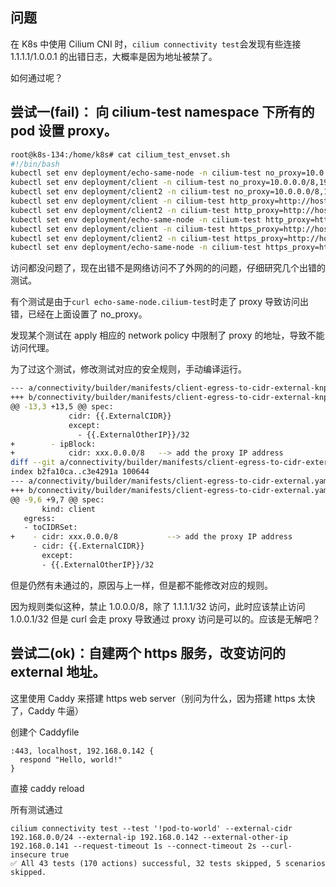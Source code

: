 ## 问题

在 K8s 中使用 Cilium CNI 时，`cilium connectivity test`会发现有些连接 1.1.1.1/1.0.0.1 的出错日志，大概率是因为地址被禁了。

如何通过呢？

## 尝试一(fail)： 向 cilium-test namespace 下所有的 pod 设置 proxy。

```sh
root@k8s-134:/home/k8s# cat cilium_test_envset.sh
#!/bin/bash
kubectl set env deployment/echo-same-node -n cilium-test no_proxy=10.0.0.0/8,192.168.0.0/24,127.0.0.1,echo-same-node.cilium-test
kubectl set env deployment/client -n cilium-test no_proxy=10.0.0.0/8,192.168.0.0/24,127.0.0.1,echo-same-node.cilium-test
kubectl set env deployment/client2 -n cilium-test no_proxy=10.0.0.0/8,192.168.0.0/24,127.0.0.1,echo-same-node.cilium-test
kubectl set env deployment/client -n cilium-test http_proxy=http://host:ip/
kubectl set env deployment/client2 -n cilium-test http_proxy=http://host:ip/
kubectl set env deployment/echo-same-node -n cilium-test http_proxy=http://host:ip/
kubectl set env deployment/client -n cilium-test https_proxy=http://host:ip/
kubectl set env deployment/client2 -n cilium-test https_proxy=http://host:ip/
kubectl set env deployment/echo-same-node -n cilium-test https_proxy=http://host:ip/
```

访问都没问题了，现在出错不是网络访问不了外网的的问题，仔细研究几个出错的测试。

有个测试是由于`curl echo-same-node.cilium-test`时走了 proxy 导致访问出错，已经在上面设置了 no_proxy。

发现某个测试在 apply 相应的 network policy 中限制了 proxy 的地址，导致不能访问代理。

为了过这个测试，修改测试对应的安全规则，手动编译运行。

```sh
--- a/connectivity/builder/manifests/client-egress-to-cidr-external-knp.yaml
+++ b/connectivity/builder/manifests/client-egress-to-cidr-external-knp.yaml
@@ -13,3 +13,5 @@ spec:
             cidr: {{.ExternalCIDR}}
             except:
               - {{.ExternalOtherIP}}/32
+        - ipBlock:
+            cidr: xxx.0.0.0/8   --> add the proxy IP address
diff --git a/connectivity/builder/manifests/client-egress-to-cidr-external.yaml b/connectivity/builder/manifests/client-egress-to-cidr-external.yaml
index b2fa10ca..c3e4291a 100644
--- a/connectivity/builder/manifests/client-egress-to-cidr-external.yaml
+++ b/connectivity/builder/manifests/client-egress-to-cidr-external.yaml
@@ -9,6 +9,7 @@ spec:
       kind: client
   egress:
   - toCIDRSet:
+    - cidr: xxx.0.0.0/8           --> add the proxy IP address
     - cidr: {{.ExternalCIDR}}
       except:
       - {{.ExternalOtherIP}}/32
```

但是仍然有未通过的，原因与上一样，但是都不能修改对应的规则。

因为规则类似这种，禁止 1.0.0.0/8，除了 1.1.1.1/32 访问，此时应该禁止访问 1.0.0.1/32 但是 curl 会走 proxy 导致通过 proxy 访问是可以的。应该是无解吧？

## 尝试二(ok)：自建两个 https 服务，改变访问的 external 地址。

这里使用 Caddy 来搭建 https web server（别问为什么，因为搭建 https 太快了，Caddy 牛逼）

创建个 Caddyfile

```Caddyfile
:443, localhost, 192.168.0.142 {
  respond "Hello, world!"
}
```

直接 caddy reload

所有测试通过

```
cilium connectivity test --test '!pod-to-world' --external-cidr 192.168.0.0/24 --external-ip 192.168.0.142 --external-other-ip 192.168.0.141 --request-timeout 1s --connect-timeout 2s --curl-insecure true
✅ All 43 tests (170 actions) successful, 32 tests skipped, 5 scenarios skipped.
```
